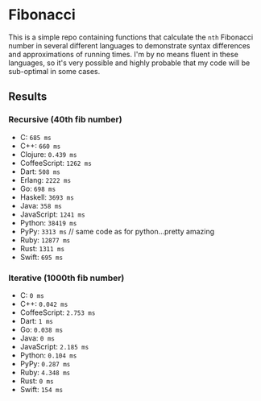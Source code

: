 # Fibonacci
This is a simple repo containing functions that calculate the `nth` Fibonacci number in several different languages to demonstrate syntax differences and approximations of running times. I'm by no means fluent in these languages, so it's very possible and highly probable that my code will be sub-optimal in some cases.

## Results

### Recursive (40th fib number)
- C: `685 ms`
- C++: `660 ms`
- Clojure: `0.439 ms`
- CoffeeScript: `1262 ms`
- Dart: `508 ms`
- Erlang: `2222 ms`
- Go: `698 ms`
- Haskell: `3693 ms`
- Java: `358 ms`
- JavaScript: `1241 ms`
- Python: `38419 ms`
- PyPy: `3313 ms` // same code as for python...pretty amazing
- Ruby: `12877 ms`
- Rust: `1311 ms`
- Swift: `695 ms`

### Iterative (1000th fib number)
- C: `0 ms`
- C++: `0.042 ms`
- CoffeeScript: `2.753 ms`
- Dart: `1 ms`
- Go: `0.038 ms`
- Java: `0 ms`
- JavaScript: `2.185 ms`
- Python: `0.104 ms`
- PyPy: `0.287 ms`
- Ruby: `4.348 ms`
- Rust: `0 ms`
- Swift: `154 ms`
